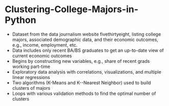 # Clustering-College-Majors-in-Python
* Dataset from the data journalism website fivethirtyeight, listing college majors, associated demographic data, and their economic outcomes, e.g., income, employment, etc.
* Data includes only recent BA/BS graduates to get an up-to-date view of current economic outcomes
* Begins by constructing new variables, e.g., share of recent grads working part-time
* Exploratory data analysis with correlations, visualizations, and multiple linear regressions
* Two algorithms (K-Means and K--Nearest Neighbor) used to build clusters of majors
* Loops with various validation methods to find the optimal number of clusters
